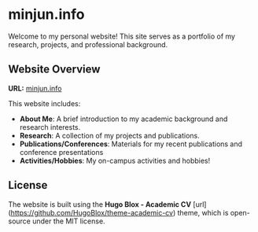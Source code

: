 # minjun.info

Welcome to my personal website! This site serves as a portfolio of my research, projects, and professional background.

## Website Overview
**URL:** [minjun.info](https://minjun.info)

This website includes:
- **About Me**: A brief introduction to my academic background and research interests.
- **Research**: A collection of my projects and publications.
- **Publications/Conferences**: Materials for my recent publications and conference presentations
-  **Activities/Hobbies**: My on-campus activities and hobbies!

## License
The website is built using the **Hugo Blox - Academic CV** [url] (https://github.com/HugoBlox/theme-academic-cv) theme, which is open-source under the MIT license. 
